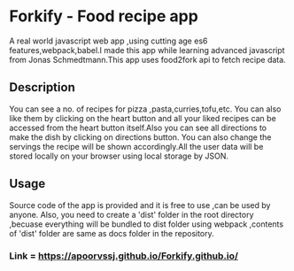 # Forkify - Food recipe app
A real world javascript web app ,using cutting age es6 features,webpack,babel.I made this app while learning advanced javascript from Jonas Schmedtmann.This app uses food2fork api to fetch recipe data.

## Description
You can see a no. of recipes for pizza ,pasta,curries,tofu,etc. You can also like them by clicking on the heart button and all your liked recipes can be accessed from the heart button itself.Also you can see all directions to make the dish by clicking on directions button.
You can also change the servings the recipe will be shown accordingly.All the user data will be stored locally on your browser using local storage by JSON.

## Usage
Source code of the app is provided and it is free to use ,can be used by anyone.
Also, you need to create a 'dist' folder in the root directory ,becuase everything will be bundled to dist folder using webpack ,contents of 'dist' folder are same as docs folder  in the repository.

### Link = https://apoorvssj.github.io/Forkify.github.io/
